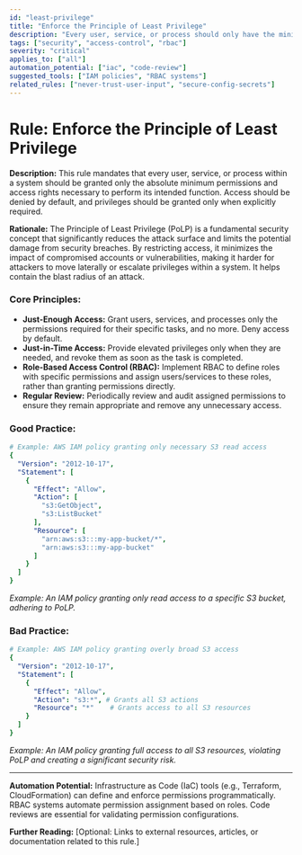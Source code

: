 ```yaml
---
id: "least-privilege"
title: "Enforce the Principle of Least Privilege"
description: "Every user, service, or process should only have the minimum permissions necessary to perform its function."
tags: ["security", "access-control", "rbac"]
severity: "critical"
applies_to: ["all"]
automation_potential: ["iac", "code-review"]
suggested_tools: ["IAM policies", "RBAC systems"]
related_rules: ["never-trust-user-input", "secure-config-secrets"]
---
```


# Rule: Enforce the Principle of Least Privilege

**Description:** This rule mandates that every user, service, or process within a system should be granted only the absolute minimum permissions and access rights necessary to perform its intended function. Access should be denied by default, and privileges should be granted only when explicitly required.

**Rationale:** The Principle of Least Privilege (PoLP) is a fundamental security concept that significantly reduces the attack surface and limits the potential damage from security breaches. By restricting access, it minimizes the impact of compromised accounts or vulnerabilities, making it harder for attackers to move laterally or escalate privileges within a system. It helps contain the blast radius of an attack.

### Core Principles:
- **Just-Enough Access:** Grant users, services, and processes only the permissions required for their specific tasks, and no more. Deny access by default.
- **Just-in-Time Access:** Provide elevated privileges only when they are needed, and revoke them as soon as the task is completed.
- **Role-Based Access Control (RBAC):** Implement RBAC to define roles with specific permissions and assign users/services to these roles, rather than granting permissions directly.
- **Regular Review:** Periodically review and audit assigned permissions to ensure they remain appropriate and remove any unnecessary access.

### Good Practice:
```yaml
# Example: AWS IAM policy granting only necessary S3 read access
{
  "Version": "2012-10-17",
  "Statement": [
    {
      "Effect": "Allow",
      "Action": [
        "s3:GetObject",
        "s3:ListBucket"
      ],
      "Resource": [
        "arn:aws:s3:::my-app-bucket/*",
        "arn:aws:s3:::my-app-bucket"
      ]
    }
  ]
}
```
*Example: An IAM policy granting only read access to a specific S3 bucket, adhering to PoLP.*

### Bad Practice:
```yaml
# Example: AWS IAM policy granting overly broad S3 access
{
  "Version": "2012-10-17",
  "Statement": [
    {
      "Effect": "Allow",
      "Action": "s3:*", # Grants all S3 actions
      "Resource": "*"    # Grants access to all S3 resources
    }
  ]
}
```
*Example: An IAM policy granting full access to all S3 resources, violating PoLP and creating a significant security risk.*

---

**Automation Potential:** Infrastructure as Code (IaC) tools (e.g., Terraform, CloudFormation) can define and enforce permissions programmatically. RBAC systems automate permission assignment based on roles. Code reviews are essential for validating permission configurations.

**Further Reading:** [Optional: Links to external resources, articles, or documentation related to this rule.]
